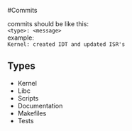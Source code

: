 #Commits

commits should be like this:  
``<type>: <message>``  
example:  
``Kernel: created IDT and updated ISR's``

## Types
- Kernel
- Libc
- Scripts
- Documentation
- Makefiles
- Tests